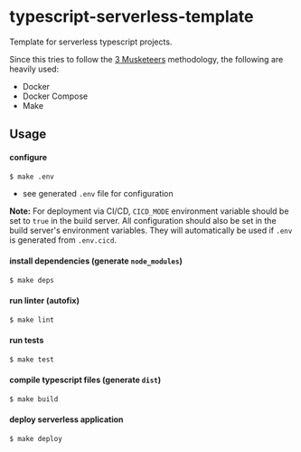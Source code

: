 # typescript-serverless-template

Template for serverless typescript projects.

Since this tries to follow the [3 Musketeers](https://3musketeers.io) methodology, the following are heavily used:
- Docker
- Docker Compose
- Make

## Usage

#### configure
```bash
$ make .env
```
* see generated `.env` file for configuration

**Note:** For deployment via CI/CD, `CICD_MODE` environment variable should be set to `true` in the build server. All configuration should also be set in the build server's environment variables. They will automatically be used if `.env` is generated from `.env.cicd`.

#### install dependencies (generate `node_modules`)
```bash
$ make deps
```

#### run linter (autofix)
```bash
$ make lint
```

#### run tests
```bash
$ make test
```

#### compile typescript files (generate `dist`)
```bash
$ make build
```

#### deploy serverless application
```bash
$ make deploy
```
